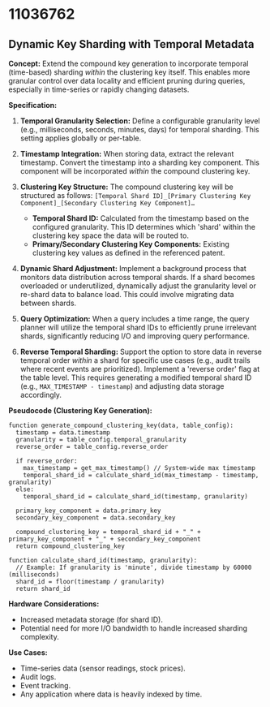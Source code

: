 # 11036762

## Dynamic Key Sharding with Temporal Metadata

**Concept:** Extend the compound key generation to incorporate temporal (time-based) sharding *within* the clustering key itself. This enables more granular control over data locality and efficient pruning during queries, especially in time-series or rapidly changing datasets.

**Specification:**

1.  **Temporal Granularity Selection:**  Define a configurable granularity level (e.g., milliseconds, seconds, minutes, days) for temporal sharding. This setting applies globally or per-table.

2.  **Timestamp Integration:**  When storing data, extract the relevant timestamp. Convert the timestamp into a sharding key component. This component will be incorporated *within* the compound clustering key.

3.  **Clustering Key Structure:**  The compound clustering key will be structured as follows: `[Temporal Shard ID]_[Primary Clustering Key Component]_[Secondary Clustering Key Component]…`

    *   **Temporal Shard ID:** Calculated from the timestamp based on the configured granularity.  This ID determines which 'shard' within the clustering key space the data will be routed to.
    *   **Primary/Secondary Clustering Key Components:**  Existing clustering key values as defined in the referenced patent.

4.  **Dynamic Shard Adjustment:**  Implement a background process that monitors data distribution across temporal shards. If a shard becomes overloaded or underutilized, dynamically adjust the granularity level or re-shard data to balance load. This could involve migrating data between shards.

5.  **Query Optimization:**  When a query includes a time range, the query planner will utilize the temporal shard IDs to efficiently prune irrelevant shards, significantly reducing I/O and improving query performance.

6.  **Reverse Temporal Sharding:** Support the option to store data in reverse temporal order *within* a shard for specific use cases (e.g., audit trails where recent events are prioritized).  Implement a 'reverse order' flag at the table level. This requires generating a modified temporal shard ID (e.g., `MAX_TIMESTAMP - timestamp`) and adjusting data storage accordingly.

**Pseudocode (Clustering Key Generation):**

```
function generate_compound_clustering_key(data, table_config):
  timestamp = data.timestamp
  granularity = table_config.temporal_granularity
  reverse_order = table_config.reverse_order

  if reverse_order:
    max_timestamp = get_max_timestamp() // System-wide max timestamp
    temporal_shard_id = calculate_shard_id(max_timestamp - timestamp, granularity)
  else:
    temporal_shard_id = calculate_shard_id(timestamp, granularity)

  primary_key_component = data.primary_key
  secondary_key_component = data.secondary_key

  compound_clustering_key = temporal_shard_id + "_" + primary_key_component + "_" + secondary_key_component
  return compound_clustering_key

function calculate_shard_id(timestamp, granularity):
  // Example: If granularity is 'minute', divide timestamp by 60000 (milliseconds)
  shard_id = floor(timestamp / granularity)
  return shard_id
```

**Hardware Considerations:**

*   Increased metadata storage (for shard ID).
*   Potential need for more I/O bandwidth to handle increased sharding complexity.

**Use Cases:**

*   Time-series data (sensor readings, stock prices).
*   Audit logs.
*   Event tracking.
*   Any application where data is heavily indexed by time.